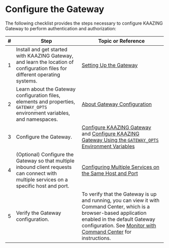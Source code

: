 Configure the Gateway
============================================================================

The following checklist provides the steps necessary to configure KAAZING Gateway to perform authentication and authorization:

| \#  | Step                                                                                                                                      | Topic or Reference                                                                                                                                                                                                                                                     |
|-----|-------------------------------------------------------------------------------------------------------------------------------------------|------------------------------------------------------------------------------------------------------------------------------------------------------------------------------------------------------------------------------------------------------------------------|
| 1   | Install and get started with KAAZING Gateway, and learn the location of configuration files for different operating systems.         | [Setting Up the Gateway](../about/setup-guide.md)                                                                                                                                                                                                                                                   |
| 2   | Learn about the Gateway configuration files, elements and properties, `GATEWAY_OPTS` environment variables, and namespaces.            | [About Gateway Configuration](c_configure_gateway_concepts.md)                                                                                                                                                                                                             |
| 3   | Configure the Gateway.                                                                                                                 | [Configure KAAZING Gateway](p_configure_gateway_files.md) and [Configure KAAZING Gateway Using the `GATEWAY_OPTS` Environment Variables](p_configure_gateway_opts.md)                                                                                                         |
| 4   | (Optional) Configure the Gateway so that multiple inbound client requests can connect with multiple services on a specific host and port. | [Configuring Multiple Services on the Same Host and Port](c_configure_gateway_multiple_services.md#configuring-multiple-services-on-the-same-host-and-port)                                                                                                                                                                |
| 5   | Verify the Gateway configuration.                                                                                                      | To verify that the Gateway is up and running, you can view it with Command Center, which is a browser-based application enabled in the default Gateway configuration. See [Monitor with Command Center](../management/p_monitor_cc.md) for instructions. |
